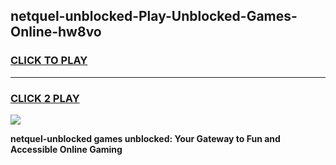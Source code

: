 
## netquel-unblocked-Play-Unblocked-Games-Online-hw8vo
<h3>
<a href="https://premium76.site?title=netquel-unblocked&ref=25A">CLICK TO PLAY</a></h3>
<hr>

<h3>
<a href="https://premium76.site?title=netquel-unblocked&ref=25A">CLICK 2 PLAY</a>
  
</h3>

<a href="https://premium76.site?title=netquel-unblocked&ref=25A"><img src="https://clearcache.store/games.png"></a>


**netquel-unblocked games unblocked: Your Gateway to Fun and Accessible Online Gaming**
